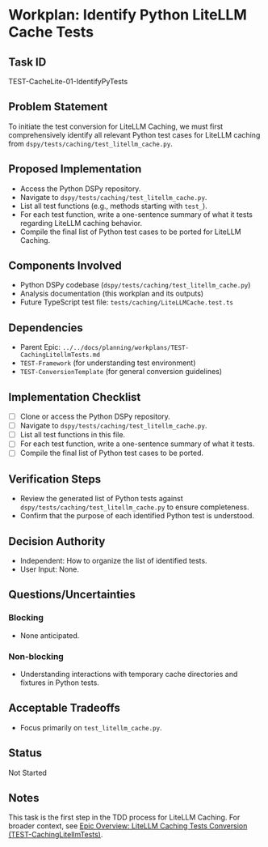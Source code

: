 # Workplan: Identify Python LiteLLM Cache Tests

## Task ID
TEST-CacheLite-01-IdentifyPyTests

## Problem Statement
To initiate the test conversion for LiteLLM Caching, we must first comprehensively identify all relevant Python test cases for LiteLLM caching from `dspy/tests/caching/test_litellm_cache.py`.

## Proposed Implementation
- Access the Python DSPy repository.
- Navigate to `dspy/tests/caching/test_litellm_cache.py`.
- List all test functions (e.g., methods starting with `test_`).
- For each test function, write a one-sentence summary of what it tests regarding LiteLLM caching behavior.
- Compile the final list of Python test cases to be ported for LiteLLM Caching.

## Components Involved
- Python DSPy codebase (`dspy/tests/caching/test_litellm_cache.py`)
- Analysis documentation (this workplan and its outputs)
- Future TypeScript test file: `tests/caching/LiteLLMCache.test.ts`

## Dependencies
- Parent Epic: `../../docs/planning/workplans/TEST-CachingLitellmTests.md`
- `TEST-Framework` (for understanding test environment)
- `TEST-ConversionTemplate` (for general conversion guidelines)

## Implementation Checklist
- [ ] Clone or access the Python DSPy repository.
- [ ] Navigate to `dspy/tests/caching/test_litellm_cache.py`.
- [ ] List all test functions in this file.
- [ ] For each test function, write a one-sentence summary of what it tests.
- [ ] Compile the final list of Python test cases to be ported.

## Verification Steps
- Review the generated list of Python tests against `dspy/tests/caching/test_litellm_cache.py` to ensure completeness.
- Confirm that the purpose of each identified Python test is understood.

## Decision Authority
- Independent: How to organize the list of identified tests.
- User Input: None.

## Questions/Uncertainties
### Blocking
- None anticipated.
### Non-blocking
- Understanding interactions with temporary cache directories and fixtures in Python tests.

## Acceptable Tradeoffs
- Focus primarily on `test_litellm_cache.py`.

## Status
Not Started

## Notes
This task is the first step in the TDD process for LiteLLM Caching.
For broader context, see [Epic Overview: LiteLLM Caching Tests Conversion (TEST-CachingLitellmTests)](../../docs/planning/workplans/TEST-CachingLitellmTests.md).